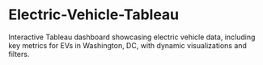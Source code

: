 # Electric-Vehicle-Tableau
Interactive Tableau dashboard showcasing electric vehicle data, including key metrics for EVs in Washington, DC, with dynamic visualizations and filters.
